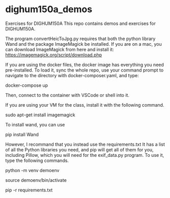 # dighum150a_demos
Exercises for DIGHUM150A
This repo contains demos and exercises for DIGHUM150A.

The program convertHeicToJpg.py requires that both the python library Wand and the package ImageMagick be installed.
If you are on a mac, you can download ImageMagick from here and install it:
https://imagemagick.org/script/download.php

If you are using the docker files, the docker image has everything you need pre-installed.
To load it, sync the whole repo, use your command prompt to navigate to the directory with docker-composer.yaml,
and type:

docker-compose up

Then, connect to the container with VSCode or shell into it.

If you are using your VM for the class, install it with the following command.

sudo apt-get install imagemagick

To install wand, you can use

pip install Wand

However, I recommand that you instead use the requirements.txt It has a list of all the Python libraries you need, and pip will get all of them for you, including Pillow, which you will need for the exif_data.py program. To use it, type the following commands.

python -m venv demoenv

source demoenv/bin/activate

pip -r requirements.txt
